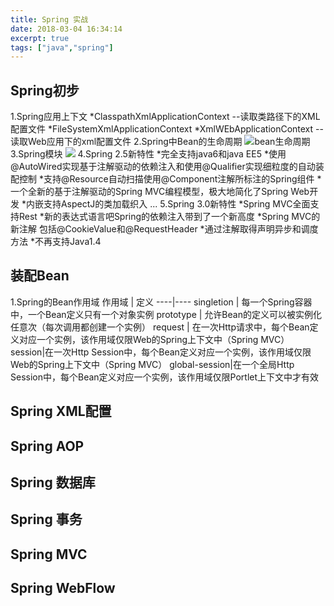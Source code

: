 ```yaml
---
title: Spring 实战
date: 2018-03-04 16:34:14
excerpt: true
tags: ["java","spring"]
---
```


## Spring初步

1.Spring应用上下文
*ClasspathXmlApplicationContext --读取类路径下的XML配置文件
*FileSystemXmlApplicationContext
*XmlWEbApplicationContext --读取Web应用下的xml配置文件
2.Spring中Bean的生命周期
![bean生命周期](http://upload-images.jianshu.io/upload_images/44770-f312de031566217d.png)
3.Spring模块
![](https://timgsa.baidu.com/timg?image&quality=80&size=b9999_10000&sec=1514900467446&di=afc23696c3abeea9fe68e10acd291c87&imgtype=0&src=http%3A%2F%2Fwww.yiibai.com%2Fuploads%2Fallimg%2F131213%2F2223014C2-0.png)
4.Spring 2.5新特性
*完全支持java6和java EE5
*使用@AutoWired实现基于注解驱动的依赖注入和使用@Qualifier实现细粒度的自动装配控制
*支持@Resource自动扫描使用@Component注解所标注的Spring组件
*一个全新的基于注解驱动的Spring MVC编程模型，极大地简化了Spring Web开发
*内嵌支持AspectJ的类加载织入
...
5.Spring 3.0新特性
*Spring MVC全面支持Rest
*新的表达式语言吧Spring的依赖注入带到了一个新高度
*Spring MVC的新注解 包括@CookieValue和@RequestHeader
*通过注解取得声明异步和调度方法
*不再支持Java1.4
## 装配Bean
1.Spring的Bean作用域
作用域 | 定义
----|----
singletion | 每一个Spring容器中，一个Bean定义只有一个对象实例
prototype | 允许Bean的定义可以被实例化任意次（每次调用都创建一个实例）
request | 在一次Http请求中，每个Bean定义对应一个实例，该作用域仅限Web的Spring上下文中（Spring MVC）
session|在一次Http Session中，每个Bean定义对应一个实例，该作用域仅限Web的Spring上下文中（Spring MVC）
global-session|在一个全局Http Session中，每个Bean定义对应一个实例，该作用域仅限Portlet上下文中才有效

## Spring XML配置

## Spring AOP

## Spring 数据库

## Spring 事务

## Spring MVC

## Spring WebFlow






